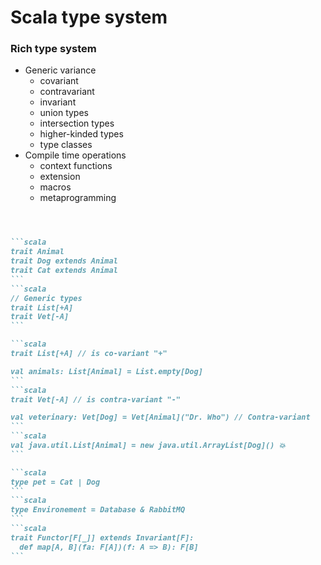 # Scala type system

### Rich type system

<div grid="~ cols-[30%_70%] gap-2">

<div>
<v-clicks depth="3">
  
  - Generic variance
      - covariant
      - contravariant
      - invariant
    - union types
    - intersection types
    - higher-kinded types
    - type classes
  - Compile time operations
    - context functions
    - extension
    - macros
    - metaprogramming
</v-clicks>

</div>

<div style="margin-top: 4em">

````md magic-move {lines: true, at:1}
```scala
trait Animal
trait Dog extends Animal
trait Cat extends Animal 
```
```scala
// Generic types
trait List[+A]
trait Vet[-A]
```

```scala
trait List[+A] // is co-variant "+"

val animals: List[Animal] = List.empty[Dog]
```
```scala
trait Vet[-A] // is contra-variant "-"

val veterinary: Vet[Dog] = Vet[Animal]("Dr. Who") // Contra-variant
```
```scala
val java.util.List[Animal] = new java.util.ArrayList[Dog]() 💥
```

```scala
type pet = Cat | Dog 
```
```scala
type Environement = Database & RabbitMQ 
```
```scala
trait Functor[F[_]] extends Invariant[F]: 
  def map[A, B](fa: F[A])(f: A => B): F[B]
```

````
</div>
</div>




<!-- 
</div>

<div v-click="[6,7]" v-motion style="position:absolute" duration="1s" delay="4s"
  :initial="{ x: 0, y: -100 }"
  :enter="{ x: 350, y: -380 }"
  :leave="{ x: 350 }"
>
  Type safety.
    <img src="../images/smart.png" style="width: 50%; height: auto" />
</div>
 Rich type system and facilities around it:
-->
